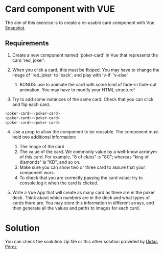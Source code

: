# Card component with VUE

The aim of this exercise is to create a re-usable card component with Vue. [Snapshot](https://oscarm.tinytake.com/tt/NTA2MDU2MV8xNTkwNTcwOA).

## Requirements

1. Create a new component named 'poker-card' in Vue that represents the card 'red_joker'. <poker-card></poker-card>
2. When you click a card, this must be flipped. You may have to change the image of 'red_joker' to 'back'; and play with 'v-if' 'v-else'
   1. BONUS: use <transition> to animate the card with some kind of fade-in fade-out animation. You may have to modify your HTML structure!

3. Try to add some instances of the same card. Check that you can click and flip each card. 

```javascript
<poker-card></poker-card>
<poker-card></poker-card>
<poker-card></poker-card>
```

4. Use a prop to allow the component to be reusable. The component must hold two additional information:
   1. The image of the card
   2. The value of the card. We commonly value by a well-know acronym of this card. For example, "8 of clubs" is "8C"; whereas "king of diamonds" is "KD", and so on.
   3. Make sure you can show two or three card to assure that your component wors.
   4. To check that you are correctly passing the card value; try to console.log it when the card is clicked.

5. Write a Vue App that will create as many card as there are in the poker deck. Think about which numbers are in the deck and what types of cards there are. You may store this information in different arrays, and then generate all the values and paths to images for each card.

# Solution

You can check the soulution.zip file or this other solution provided by [Didac Pérez](https://github.com/didac3141592/Vue/tree/main/Playing%20Cards)
